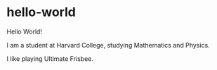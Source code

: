 # hello-world
Hello World!

I am a student at Harvard College, studying Mathematics and Physics.

I like playing Ultimate Frisbee.